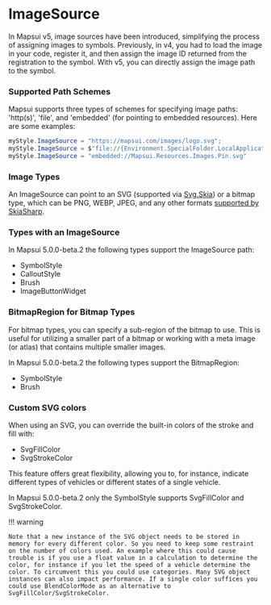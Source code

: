 # ImageSource

In Mapsui v5, image sources have been introduced, simplifying the process of assigning images to symbols. Previously, in v4, you had to load the image in your code, register it, and then assign the image ID returned from the registration to the symbol. With v5, you can directly assign the image path to the symbol.

### Supported Path Schemes
Mapsui supports three types of schemes for specifying image paths: 'http(s)', 'file', and 'embedded' (for pointing to embedded resources). Here are some examples:

```csharp
myStyle.ImageSource = "https://mapsui.com/images/logo.svg";
myStyle.ImageSource = $"file://{Environment.SpecialFolder.LocalApplicationData}/example.png"
myStyle.ImageSource = "embedded://Mapsui.Resources.Images.Pin.svg"
```

### Image Types 
An ImageSource can point to an SVG (supported via [Svg.Skia](https://github.com/wieslawsoltes/Svg.Skia)) or a bitmap type, which can be PNG, WEBP, JPEG, and any other formats [supported by SkiaSharp](https://learn.microsoft.com/en-us/dotnet/api/skiasharp.skencodedimageformat?view=skiasharp-2.88#fields).

### Types with an ImageSource
In Mapsui 5.0.0-beta.2 the following types support the ImageSource path:

- SymbolStyle
- CalloutStyle
- Brush
- ImageButtonWidget

### BitmapRegion for Bitmap Types
For bitmap types, you can specify a sub-region of the bitmap to use. This is useful for utilizing a smaller part of a bitmap or working with a meta image (or atlas) that contains multiple smaller images. 

In Mapsui 5.0.0-beta.2 the following types support the BitmapRegion:

- SymbolStyle 
- Brush

### Custom SVG colors
When using an SVG, you can override the built-in colors of the stroke and fill with:

- SvgFillColor
- SvgStrokeColor

This feature offers great flexibility, allowing you to, for instance, indicate different types of vehicles or different states of a single vehicle. 

In Mapsui 5.0.0-beta.2 only the SymbolStyle supports SvgFillColor and SvgStrokeColor.

!!! warning

    Note that a new instance of the SVG object needs to be stored in memory for every different color. So you need to keep some restraint on the number of colors used. An example where this could cause trouble is if you use a float value in a calculation to determine the color, for instance if you let the speed of a vehicle determine the color. To circumvent this you could use categories. Many SVG object instances can also impact performance. If a single color suffices you could use BlendColorMode as an alternative to SvgFillColor/SvgStrokeColor. 
